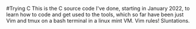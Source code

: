 #Trying C
This is the C source code I've done, starting in January 2022, to learn how to code and get used to the tools, which so far have been just Vim and tmux on a bash terminal in a linux mint VM.
Vim rules!
Sluntations.
